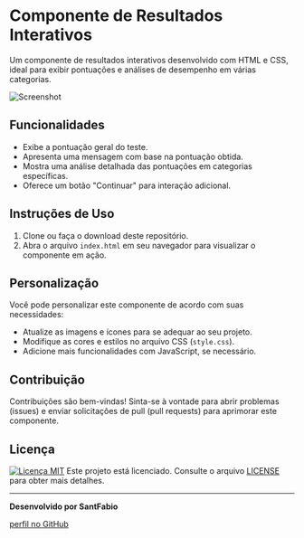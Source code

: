 # Componente de Resultados Interativos

Um componente de resultados interativos desenvolvido com HTML e CSS, ideal para exibir pontuações e análises de desempenho em várias categorias.

![Screenshot](link_da_sua_imagem_de_screenshot.jpg)

## Funcionalidades

- Exibe a pontuação geral do teste.
- Apresenta uma mensagem com base na pontuação obtida.
- Mostra uma análise detalhada das pontuações em categorias específicas.
- Oferece um botão "Continuar" para interação adicional.

## Instruções de Uso

1. Clone ou faça o download deste repositório.
2. Abra o arquivo `index.html` em seu navegador para visualizar o componente em ação.

## Personalização

Você pode personalizar este componente de acordo com suas necessidades:

- Atualize as imagens e ícones para se adequar ao seu projeto.
- Modifique as cores e estilos no arquivo CSS (`style.css`).
- Adicione mais funcionalidades com JavaScript, se necessário.

## Contribuição

Contribuições são bem-vindas! Sinta-se à vontade para abrir problemas (issues) e enviar solicitações de pull (pull requests) para aprimorar este componente.

## Licença

[![Licença MIT](https://img.shields.io/badge/license-MIT-blue)](https://github.com/SantFabio/To-Do-List-Project/blob/main/LICENSE) Este projeto está licenciado. Consulte o arquivo [LICENSE](https://github.com/SantFabio/To-Do-List-Project/blob/main/LICENSE) para obter mais detalhes.

---

**Desenvolvido por SantFabio**

[perfil no GitHub](https://github.com/SantFabio)
